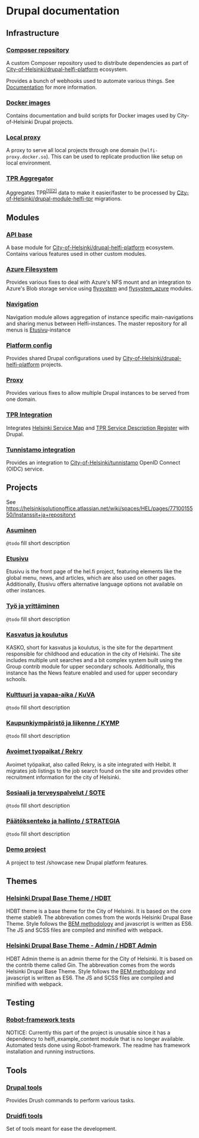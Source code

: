 # Drupal documentation

## Infrastructure

### [Composer repository](https://github.com/City-of-Helsinki/drupal-repository)

A custom Composer repository used to distribute dependencies as part of [City-of-Helsinki/drupal-helfi-platform](https://github.com/City-of-Helsinki/drupal-helfi-platform) ecosystem.

Provides a bunch of webhooks used to automate various things. See [Documentation](https://github.com/City-of-Helsinki/drupal-repository) for more information.

### [Docker images](https://github.com/City-of-Helsinki/drupal-docker-images)

Contains documentation and build scripts for Docker images used by City-of-Helsinki Drupal projects.

### [Local proxy](https://github.com/City-of-Helsinki/drupal-helfi-local-proxy)

A proxy to serve all local projects through one domain (`helfi-proxy.docker.so`). This can be used to replicate production like setup on local environment.

### [TPR Aggregator](https://github.com/City-of-Helsinki/drupal-tpr-aggregator)

Aggregates TPR<sup>[[1]](https://www.hel.fi/palvelukarttaws/restpages/ver4_en.html)</sup><sup>[[2]](https://www.hel.fi/palvelukarttaws/restpages/palvelurekisteri_en.html)</sup> data to make it easier/faster to be processed by [City-of-Helsinki/drupal-module-helfi-tpr](https://github.com/City-of-Helsinki/drupal-module-helfi-tpr) migrations.

## Modules

### [API base](https://github.com/City-of-Helsinki/drupal-module-helfi-api-base)

A base module for [City-of-Helsinki/drupal-helfi-platform](https://github.com/City-of-Helsinki/drupal-helfi-platform) ecosystem. Contains various features used in other custom modules.

### [Azure Filesystem](https://github.com/City-of-Helsinki/drupal-module-helfi-azure-fs)

Provides various fixes to deal with Azure's NFS mount and an integration to Azure's Blob storage service using [flysystem](https://www.drupal.org/project/flysystem) and [flysystem_azure](https://www.drupal.org/project/flysystem_azure) modules.

### [Navigation](https://github.com/City-of-Helsinki/drupal-module-helfi-navigation)

Navigation module allows aggregation of instance specific main-navigations and sharing menus between Helfi-instances. The master repository for all menus is [Etusivu](https://github.com/City-of-Helsinki/drupal-helfi-etusivu)-instance

### [Platform config](https://github.com/City-of-Helsinki/drupal-helfi-platform-config)

Provides shared Drupal configurations used by [City-of-Helsinki/drupal-helfi-platform](https://github.com/City-of-Helsinki/drupal-helfi-platform) projects.

### [Proxy](https://github.com/City-of-Helsinki/drupal-module-helfi-proxy)

Provides various fixes to allow multiple Drupal instances to be served from one domain.

### [TPR Integration](https://github.com/City-of-Helsinki/drupal-module-helfi-tpr)

Integrates [Helsinki Service Map](https://www.hel.fi/palvelukarttaws/restpages/ver4_en.html) and [TPR Service Description Register](https://www.hel.fi/palvelukarttaws/restpages/palvelurekisteri_en.html) with Drupal.

### [Tunnistamo integration](https://github.com/City-of-Helsinki/drupal-module-helfi-tunnistamo)

Provides an integration to [City-of-Helsinki/tunnistamo](https://github.com/City-of-Helsinki/tunnistamo) OpenID Connect (OIDC) service.

## Projects

See https://helsinkisolutionoffice.atlassian.net/wiki/spaces/HEL/pages/7710015550/Instanssit+ja+repositoryt

### [Asuminen](https://github.com/City-of-Helsinki/drupal-helfi-asuminen)

`@todo` fill short description

### [Etusivu](https://github.com/City-of-Helsinki/drupal-helfi-etusivu)

Etusivu is the front page of the hel.fi project, featuring elements like the global menu, news, and articles, which are also used on other pages. Additionally, Etusivu offers alternative language options not available on other instances.

### [Työ ja yrittäminen](https://github.com/City-of-Helsinki/drupal-helfi-tyo-yrittaminen)

`@todo` fill short description

### [Kasvatus ja koulutus](https://github.com/City-of-Helsinki/drupal-helfi-kasvatus-koulutus)

KASKO, short for kasvatus ja koulutus, is the site for the department responsible for childhood and education in the city of Helsinki. The site includes multiple unit searches and a bit complex system built using the Group contrib module for upper secondary schools. Additionally, this  instance has the News feature enabled and used for upper secondary schools.

### [Kulttuuri ja vapaa-aika / KuVA](https://github.com/City-of-Helsinki/drupal-helfi-kuva)

`@todo` fill short description

### [Kaupunkiympäristö ja liikenne / KYMP](https://github.com/City-of-Helsinki/drupal-helfi-kymp)

`@todo` fill short description

### [Avoimet tyopaikat / Rekry](https://github.com/City-of-Helsinki/drupal-helfi-rekry)

Avoimet työpaikat, also called Rekry, is a site integrated with Helbit. It migrates job listings to the job search found on the site and provides other recruitment information for the city of Helsinki.

### [Sosiaali ja terveyspalvelut / SOTE](https://github.com/City-of-Helsinki/drupal-helfi-sote)

`@todo` fill short description

### [Päätöksenteko ja hallinto / STRATEGIA](https://github.com/City-of-Helsinki/drupal-helfi-strategia)

`@todo` fill short description

### [Demo project](https://github.com/City-of-Helsinki/drupal-helfi-platform-test)

A project to test /showcase new Drupal platform features.

## Themes

### [Helsinki Drupal Base Theme / HDBT](https://github.com/City-of-Helsinki/drupal-hdbt)

HDBT theme is a base theme for the City of Helsinki. It is based on the core theme stable9. The abbrevation comes from
the words Helsinki Drupal Base Theme. Style follows the [BEM methodology](http://getbem.com/) and javascript is written
as ES6. The JS and SCSS files are compiled and minified with webpack.

### [Helsinki Drupal Base Theme - Admin / HDBT Admin](https://github.com/City-of-Helsinki/drupal-hdbt-admin)

HDBT Admin theme is an admin theme for the City of Helsinki. It is based on the contrib theme called Gin. The abbrevation comes from
the words Helsinki Drupal Base Theme. Style follows the [BEM methodology](http://getbem.com/) and javascript is written
as ES6. The JS and SCSS files are compiled and minified with webpack.

## Testing

### [Robot-framework tests](https://github.com/City-of-Helsinki/helfi-test-automation-python)

NOTICE: Currently this part of the project is unusable since it has a dependency to helfi_example_content module that is no longer available.
Automated tests done using Robot-framework. The readme has framework installation and running instructions.

## Tools

### [Drupal tools](https://github.com/City-of-Helsinki/drupal-tools)

Provides Drush commands to perform various tasks.

### [Druidfi tools](https://github.com/druidfi/tools)

Set of tools meant for ease the development.

